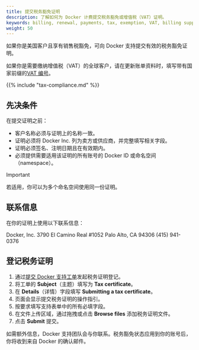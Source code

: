```yaml
---
title: 提交税务豁免证明
description: 了解如何为 Docker 计费提交税务豁免或增值税（VAT）证明。
keywords: billing, renewal, payments, tax, exemption, VAT, billing support, Docker billing
weight: 50
---
```


如果你是美国客户且享有销售税豁免，可向 Docker 支持提交有效的税务豁免证明。

如果你是需要缴纳增值税（VAT）的全球客户，请在更新账单资料时，填写带有国家前缀的[VAT 编号](/billing/history/#include-your-vat-number-on-your-invoice)。

{{% include "tax-compliance.md" %}}

## 先决条件

在提交证明之前：

- 客户名称必须与证明上的名称一致。
- 证明必须将 Docker Inc. 列为卖方或供应商，并完整填写相关字段。
- 证明必须签名、注明日期且在有效期内。
- 必须提供需要适用该证明的所有账号的 Docker ID 或命名空间（namespace）。

> [!IMPORTANT]
>
> 若适用，你可以为多个命名空间使用同一份证明。

## 联系信息

在你的证明上使用以下联系信息：

Docker, Inc.
3790 El Camino Real #1052
Palo Alto, CA 94306
(415) 941-0376

## 登记税务证明

1. 通过[提交 Docker 支持工单](https://hub.docker.com/support/contact?topic=Billing&subtopic=Tax%20information)发起税务证明登记。
1. 将工单的 **Subject**（主题）填写为 **Tax certificate**。
1. 在 **Details**（详情）字段填写 **Submitting a tax certificate**。
1. 页面会显示提交税务证明的操作指引。
1. 按要求填写支持表单中的所有必填字段。
1. 在文件上传区域，通过拖拽或点击 **Browse files** 添加税务证明文件。
1. 点击 **Submit** 提交。

如需额外信息，Docker 支持团队会与你联系。税务豁免状态应用到你的账号后，你将收到来自 Docker 的确认邮件。
